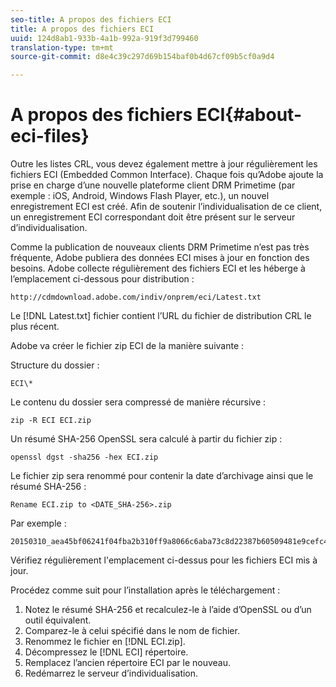 ```yaml
---
seo-title: A propos des fichiers ECI
title: A propos des fichiers ECI
uuid: 124d8ab1-933b-4a1b-992a-919f3d799460
translation-type: tm+mt
source-git-commit: d8e4c39c297d69b154baf0b4d67cf09b5cf0a9d4

---
```



# A propos des fichiers ECI{#about-eci-files}

Outre les listes CRL, vous devez également mettre à jour régulièrement les fichiers ECI (Embedded Common Interface). Chaque fois qu’Adobe ajoute la prise en charge d’une nouvelle plateforme client DRM Primetime (par exemple : iOS, Android, Windows Flash Player, etc.), un nouvel enregistrement ECI est créé. Afin de soutenir l’individualisation de ce client, un enregistrement ECI correspondant doit être présent sur le serveur d’individualisation.

Comme la publication de nouveaux clients DRM Primetime n’est pas très fréquente, Adobe publiera des données ECI mises à jour en fonction des besoins. Adobe collecte régulièrement des fichiers ECI et les héberge à l’emplacement ci-dessous pour distribution :

```
http://cdmdownload.adobe.com/indiv/onprem/eci/Latest.txt
```

Le [!DNL Latest.txt] fichier contient l’URL du fichier de distribution CRL le plus récent.

Adobe va créer le fichier zip ECI de la manière suivante :

Structure du dossier :

```
ECI\*
```

Le contenu du dossier sera compressé de manière récursive :

```
zip -R ECI ECI.zip
```

Un résumé SHA-256 OpenSSL sera calculé à partir du fichier zip :

```
openssl dgst -sha256 -hex ECI.zip
```

Le fichier zip sera renommé pour contenir la date d’archivage ainsi que le résumé SHA-256 :

```
Rename ECI.zip to <DATE_SHA-256>.zip
```

Par exemple :

```
20150310_aea45bf06241f04fba2b310ff9a8066c6aba73c8d22387b60509481e9cefc43e.zip
```

Vérifiez régulièrement l&#39;emplacement ci-dessus pour les fichiers ECI mis à jour.

Procédez comme suit pour l’installation après le téléchargement :

1. Notez le résumé SHA-256 et recalculez-le à l’aide d’OpenSSL ou d’un outil équivalent.
1. Comparez-le à celui spécifié dans le nom de fichier.
1. Renommez le fichier en [!DNL ECI.zip].
1. Décompressez le [!DNL ECI] répertoire.
1. Remplacez l’ancien répertoire ECI par le nouveau.
1. Redémarrez le serveur d’individualisation.

